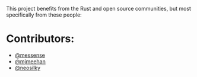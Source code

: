 This project benefits from the Rust and open source communities, but most specifically from these people:

# Contributors:

- [@messense](https://github.com/messense)
- [@mjmeehan](https://github.com/mjmeehan)
- [@neosilky](https://github.com/neosilky)